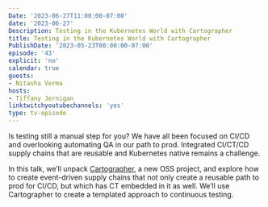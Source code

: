 ```yaml
---
Date: '2023-06-27T11:00:00-07:00'
date: '2023-06-27'
Description: Testing in the Kubernetes World with Cartographer
title: Testing in the Kubernetes World with Cartographer
PublishDate: '2023-05-23T00:00:00-07:00'
episode: '43'
explicit: 'no'
calendar: true
guests:
- Nitasha Verma
hosts:
- Tiffany Jernigan
linktwitchyoutubechannels: 'yes'
type: tv-episode
---
```


Is testing still a manual step for you? We have all been focused on CI/CD and overlooking automating QA in our path to prod. Integrated CI/CT/CD supply chains that are reusable and Kubernetes native remains a challenge.  

In this talk, we’ll unpack <a href='https://cartographer.sh/'>Cartographer</a>, a new OSS project, and explore how to create event-driven supply chains that not only create a reusable path to prod for CI/CD, but which has CT embedded in it as well. We’ll use Cartographer to create a templated approach to continuous testing.